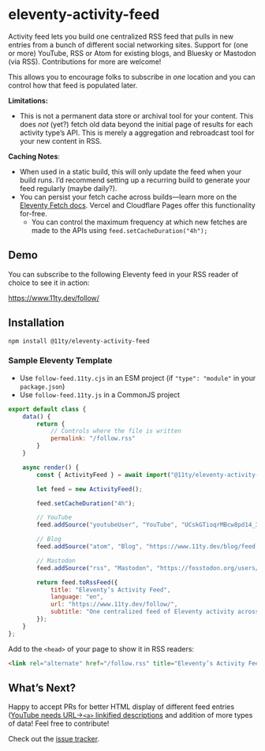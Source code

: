 # eleventy-activity-feed

Activity feed lets you build one centralized RSS feed that pulls in new entries from a bunch of different social networking sites. Support for (one or more) YouTube, RSS or Atom for existing blogs, and Bluesky or Mastodon (via RSS). Contributions for more are welcome!

This allows you to encourage folks to subscribe in *one* location and you can control how that feed is populated later.

**Limitations:**

- This is not a permanent data store or archival tool for your content. This does _not_ (yet?) fetch old data beyond the initial page of results for each activity type’s API. This is merely a aggregation and rebroadcast tool for your new content in RSS.

**Caching Notes**:

- When used in a static build, this will only update the feed when your build runs. I’d recommend setting up a recurring build to generate your feed regularly (maybe daily?).
- You can persist your fetch cache across builds—learn more on the [Eleventy Fetch docs](https://www.11ty.dev/docs/plugins/fetch/#running-this-on-your-build-server). Vercel and Cloudflare Pages offer this functionality for-free.
	- You can control the maximum frequency at which new fetches are made to the APIs using `feed.setCacheDuration("4h");`


## Demo

You can subscribe to the following Eleventy feed in your RSS reader of choice to see it in action:

https://www.11ty.dev/follow/

## Installation

```
npm install @11ty/eleventy-activity-feed
```

<!-- // npm packages published
// github releases and activity
// todo historical duration -->

### Sample Eleventy Template

* Use `follow-feed.11ty.cjs` in an ESM project (if `"type": "module"` in your `package.json`)
* Use `follow-feed.11ty.js` in a CommonJS project

```js
export default class {
	data() {
		return {
			// Controls where the file is written
			permalink: "/follow.rss"
		}
	}

	async render() {
		const { ActivityFeed } = await import("@11ty/eleventy-activity-feed");

		let feed = new ActivityFeed();

		feed.setCacheDuration("4h");

		// YouTube
		feed.addSource("youtubeUser", "YouTube", "UCskGTioqrMBcw8pd14_334A");

		// Blog
		feed.addSource("atom", "Blog", "https://www.11ty.dev/blog/feed.xml");

		// Mastodon
		feed.addSource("rss", "Mastodon", "https://fosstodon.org/users/eleventy.rss");

		return feed.toRssFeed({
			title: "Eleventy’s Activity Feed",
			language: "en",
			url: "https://www.11ty.dev/follow/",
			subtitle: "One centralized feed of Eleventy activity across the web.",
		});
	}
};
```

Add to the `<head>` of your page to show it in RSS readers:

```html
<link rel="alternate" href="/follow.rss" title="Eleventy’s Activity Feed" type="application/rss+xml">
```

## What’s Next?

Happy to accept PRs for better HTML display of different feed entries ([YouTube needs URL->`<a>` linkified descriptions](https://github.com/11ty/eleventy-activity-feed/issues/2) and addition of more types of data! Feel free to contribute!

Check out the [issue tracker](https://github.com/11ty/eleventy-activity-feed/issues).